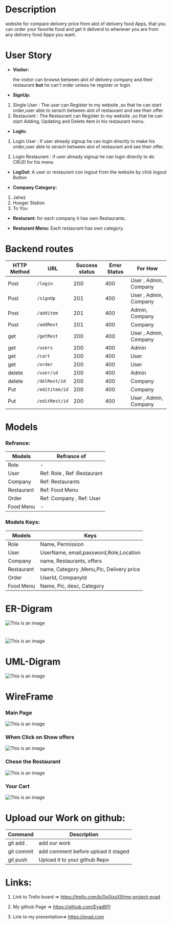 

# Description

website for compare delivery price from  alot of delivery food  Apps, that you can order your favorite food and get it deliverd to wherever you are from any delivery food  Apps you want. 

# User Story
- **Visitor:**

  the visitor can browse between alot of delivery company and their restaurant **but** he can't order unless he register or login. 


- **SignUp:**
1. Single User : The user can Register to my website ,so that he can start order,user able to serach between alot of restaurant and see their offer. 
2. Restaurant : The Restaurant can Register to my website ,so that he can start Adding, Updating and Delete item in his restaurant menu.

- **LogIn:**
1. Login User : if user already signup he can login directly to make his order,user able to serach between alot of restaurant and see their offer.

2. Login Restaurant : if user already signup he can login directly to do CRUD for his menu

- **LogOut:**
  A user or restaurant con logout from the website by click logout Button

- **Company Category:**
1. Jahez
2. Hunger Station
3. To You

- **Resturant:**
for each company it has own Restaurants.

- **Resturant Menu:**
Each restaurant has own category.
# Backend routes
| HTTP Method | URL | Success status | Error Status |  For How
| ---         |     ---      |          --- |          --- |          --- |
| Post   | `/login`     | 200    | 400   | User , Admin, Company
| Post     | `/signUp`      |201     | 400   |User , Admin, Company
| Post    | `/additem`       |201     | 400 |Admin, Company
| Post     | `/addRest`       |201     | 400|Company
| get     | `/getRest`       |200     | 400 |User , Admin, Company
| get     | `/users`       |200     | 400 |Admin
| get   |`/cart`|200     | 400  |User 
| get     | `/order`       |200     | 400|User
| delete     | `/user/id `      |200     | 400|Admin
| delete     | `/delRest/id`       |200 | 400 | Company
| Put     | `/edititem/id`       |200| 400 | Company
| Put     | `/editRest/id`       |200| 400 |User , Admin, Company
# Models
### Refrance:
| Models | Refrance of |
| --- | --- |
| Role | -  |
| User | Ref: Role , Ref :Restaurant
| Company | Ref: Restaurants
| Restaurant | Ref: Food Menu  |
| Order | Ref: Company , Ref: User  |
| Food Menu | -  |

### Models Keys:
| Models | Keys |
| --- | --- |
| Role | Name, Permission  
| User | UserName, email,password,Role,Location 
| Company | name, Restaurants, offers
| Restaurant |name, Category ,Menu,Pic, Delivery price  |
| Order | UserId, CompanyId  |
| Food Menu | Name, Pic, desc, Category |



# ER-Digram

![This is an image](./ERD.png)
#

![This is an image](./ERDD.png)


# UML-Digram

![This is an image](./UMLL.png)


# WireFrame
### Main Page
![This is an image](./WF1.png)

### When Click on **Show offers**
![This is an image](./WF2.png)

### Chose the Restaurant


![This is an image](./WF3.png)

### Your Cart

![This is an image](./WF4.png)

# Upload our Work on github:

| Command | Description |
| --- | --- |
| git add . | add our work  |
| git commit | add comment before upload it staged 
| git push | Upload it to your github Repo

# Links:

1. Link to Trello board => https://trello.com/b/0o0jzsX9/mp-project-eyad

2. My github Page => https://github.com/Eyad911

3. Link to my presentation=> https://eyad.com